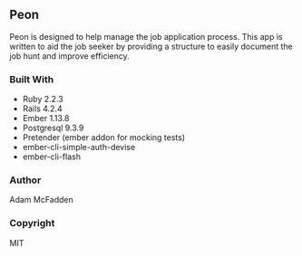 ## Peon

Peon is designed to help manage the job application process. This app is written to aid the job seeker by providing a structure to easily document the job hunt and improve efficiency.

### Built With

* Ruby 2.2.3
* Rails 4.2.4
* Ember 1.13.8
* Postgresql 9.3.9
* Pretender (ember addon for mocking tests)
* ember-cli-simple-auth-devise
* ember-cli-flash

### Author
Adam McFadden

### Copyright
MIT
